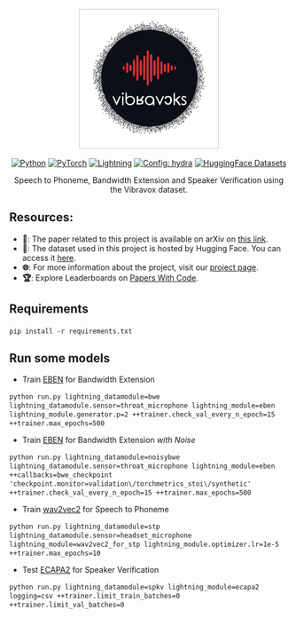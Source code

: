 <div align="center">

<p align="center">
  <img src="./logo.png" style="object-fit:contain; width:250px; height:250px; border: solid 1px #CCC">
</p>

<a href="https://www.python.org/"><img alt="Python" src="https://img.shields.io/badge/Python-3.12-3776AB?style=for-the-badge&logo=python&logoColor=white"></a>
<a href="https://pytorch.org"><img alt="PyTorch" src="https://img.shields.io/badge/-Pytorch 2.2-ee4c2c?style=for-the-badge&logo=pytorch&logoColor=white"></a>
<a href="https://pytorchlightning.ai/"><img alt="Lightning" src="https://img.shields.io/badge/-Lightning 2.2-792ee5?style=for-the-badge&logo=lightning&logoColor=white"></a>
<a href="https://hydra.cc/"><img alt="Config: hydra" src="https://img.shields.io/badge/-🐉 hydra 1.3-89b8cd?style=for-the-badge&logo=hydra&logoColor=white"></a>
<a href="https://huggingface.co/datasets"><img alt="HuggingFace Datasets" src="https://img.shields.io/badge/datasets 2.19-yellow?style=for-the-badge&logo=huggingface&logoColor=white"></a>



Speech to Phoneme, Bandwidth Extension and Speaker Verification using the Vibravox dataset.



</div>

## Resources:

- **📝**: The paper related to this project is available on arXiv on [this link](https://arxiv.org/abs/2407.11828).
- **🤗**: The dataset used in this project is hosted by Hugging Face. You can access it [here](https://huggingface.co/datasets/Cnam-LMSSC/vibravox).  
- **🌐**: For more information about the project, visit our [project page](https://vibravox.cnam.fr/).
- **🏆**: Explore Leaderboards on [Papers With Code](https://paperswithcode.com/paper/vibravox-a-dataset-of-french-speech-captured).

## Requirements
```pip install -r requirements.txt```

## Run some models

- Train [EBEN](https://github.com/jhauret/eben) for Bandwidth Extension  
```
python run.py lightning_datamodule=bwe lightning_datamodule.sensor=throat_microphone lightning_module=eben  lightning_module.generator.p=2 ++trainer.check_val_every_n_epoch=15 ++trainer.max_epochs=500
```

- Train [EBEN](https://github.com/jhauret/eben) for Bandwidth Extension _with Noise_
```
python run.py lightning_datamodule=noisybwe lightning_datamodule.sensor=throat_microphone lightning_module=eben ++callbacks=bwe_checkpoint 'checkpoint.monitor=validation\/torchmetrics_stoi\/synthetic' ++trainer.check_val_every_n_epoch=15 ++trainer.max_epochs=500
```

- Train [wav2vec2](https://huggingface.co/facebook/wav2vec2-base-fr-voxpopuli-v2) for Speech to Phoneme  
```
python run.py lightning_datamodule=stp lightning_datamodule.sensor=headset_microphone lightning_module=wav2vec2_for_stp lightning_module.optimizer.lr=1e-5 ++trainer.max_epochs=10
```

- Test [ECAPA2](https://huggingface.co/Jenthe/ECAPA2) for Speaker Verification
```
python run.py lightning_datamodule=spkv lightning_module=ecapa2 logging=csv ++trainer.limit_train_batches=0 ++trainer.limit_val_batches=0
```
